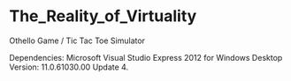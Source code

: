 # The_Reality_of_Virtuality
Othello Game / Tic Tac Toe Simulator

Dependencies:
Microsoft Visual Studio Express 2012 for Windows Desktop Version: 11.0.61030.00 Update 4.
